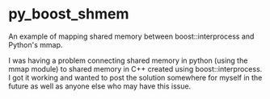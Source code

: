 # py_boost_shmem
An example of mapping shared memory between boost::interprocess and Python's
mmap. 

I was having a problem connecting shared memory in python (using the mmap
module) to shared memory in C++ created using boost::interprocess. I got
it working and wanted to post the solution somewhere for myself in the 
future as well as anyone else who may have this issue.
